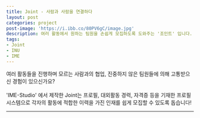 ```yaml
---
title: Joint - 사람과 사람을 연결하다
layout: post
categories: project
post-image: 'https://i.ibb.co/80PV6gC/image.jpg'
description: 여러 활동에서 원하는 팀원을 손쉽게 모집하도록 도와주는 '조인트' 입니다.
tags:
- Joint
- INU
- IME
---
```


여러 활동들을 진행하며 모르는 사람과의 협업, 진중하지 않은 팀원들에 의해 고통받으신 경험이 있으신가요?
<br/>
<br/>
'IME-Studio' 에서 제작한 Joint는 프로필, 대외활동 경력, 자격증 등을 기재한 프로필 시스템으로 각자의 활동에 적합한 이력을 가진 인재를 쉽게 모집할 수 있도록 돕습니다!

---
